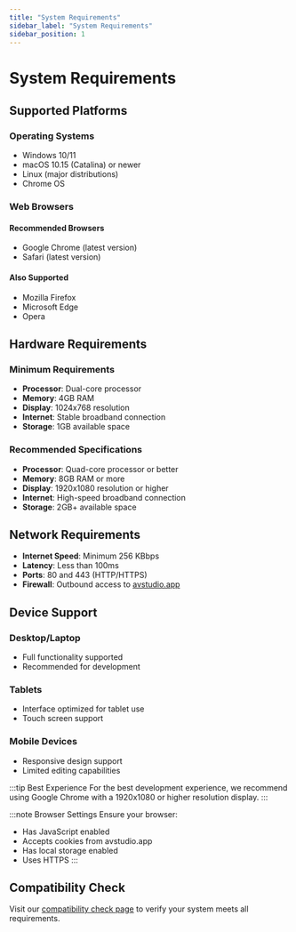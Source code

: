 ```yaml
---
title: "System Requirements"
sidebar_label: "System Requirements"
sidebar_position: 1
---
```


# System Requirements

## Supported Platforms

### Operating Systems
- Windows 10/11
- macOS 10.15 (Catalina) or newer
- Linux (major distributions)
- Chrome OS

### Web Browsers
#### Recommended Browsers
- Google Chrome (latest version)
- Safari (latest version)

#### Also Supported
- Mozilla Firefox
- Microsoft Edge
- Opera

## Hardware Requirements

### Minimum Requirements
- **Processor**: Dual-core processor
- **Memory**: 4GB RAM
- **Display**: 1024x768 resolution
- **Internet**: Stable broadband connection
- **Storage**: 1GB available space

### Recommended Specifications
- **Processor**: Quad-core processor or better
- **Memory**: 8GB RAM or more
- **Display**: 1920x1080 resolution or higher
- **Internet**: High-speed broadband connection
- **Storage**: 2GB+ available space

## Network Requirements

- **Internet Speed**: Minimum 256 KBbps
- **Latency**: Less than 100ms
- **Ports**: 80 and 443 (HTTP/HTTPS)
- **Firewall**: Outbound access to [avstudio.app](https://avstudio.app)

## Device Support

### Desktop/Laptop
- Full functionality supported
- Recommended for development

### Tablets
- Interface optimized for tablet use
- Touch screen support

### Mobile Devices
- Responsive design support
- Limited editing capabilities

:::tip Best Experience
For the best development experience, we recommend using Google Chrome with a 1920x1080 or higher resolution display.
:::

:::note Browser Settings
Ensure your browser:
- Has JavaScript enabled
- Accepts cookies from avstudio.app
- Has local storage enabled
- Uses HTTPS
:::

## Compatibility Check

Visit our [compatibility check page](https://avstudio.app/) to verify your system meets all requirements.